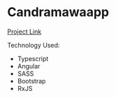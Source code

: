 # Candramawaapp

[Project Link](https://candramawa-app.web.app)

Technology Used:

- Typescript
- Angular
- SASS
- Bootstrap
- RxJS
